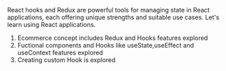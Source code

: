React hooks and Redux are powerful tools for managing state in React applications, each offering unique strengths and suitable use cases. Let's learn using React applications.

1. Ecommerce  concept includes Redux and Hooks features explored
2. Fuctional components and Hooks like useState,useEffect and useContext features explored
3. Creating custom Hook is explored
